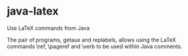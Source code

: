 # java-latex
Use LaTeX commands from Java

The pair of programs, getaux and replabels, allows using the LaTeX
commands \ref, \pageref and \verb to be used within Java comments.

